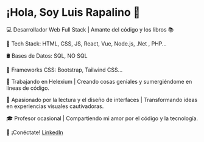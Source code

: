 # ¡Hola, Soy Luis Rapalino 👋

💻 Desarrollador Web Full Stack | Amante del código y los libros 📚

🔧 Tech Stack: HTML, CSS, JS, React, Vue, Node.js, .Net , PHP...

🛢️ Bases de Datos: SQL, NO SQL

📐 Frameworks CSS: Bootstrap, Tailwind CSS...

💼 Trabajando en Helexium | Creando cosas geniales y sumergiéndome en líneas de código.

📖 Apasionado por la lectura y el diseño de interfaces | Transformando ideas en experiencias visuales cautivadoras.

🎓 Profesor ocasional | Compartiendo mi amor por el código y la tecnología.

📱 ¡Conéctate! [LinkedIn](https://www.linkedin.com/in/lrapa99)
